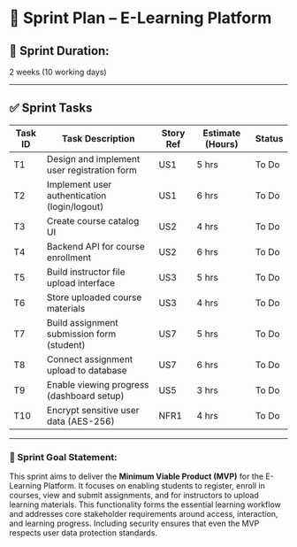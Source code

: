 
# 🚀 Sprint Plan – E-Learning Platform

## 🏁 Sprint Duration:
2 weeks (10 working days)

---

## ✅ Sprint Tasks

| Task ID | Task Description                                 | Story Ref | Estimate (Hours) | Status      |
|---------|--------------------------------------------------|-----------|------------------|-------------|
| T1      | Design and implement user registration form      | US1       | 5 hrs            | To Do       |
| T2      | Implement user authentication (login/logout)     | US1       | 6 hrs            | To Do       |
| T3      | Create course catalog UI                         | US2       | 4 hrs            | To Do       |
| T4      | Backend API for course enrollment                | US2       | 6 hrs            | To Do       |
| T5      | Build instructor file upload interface           | US3       | 5 hrs            | To Do       |
| T6      | Store uploaded course materials                  | US3       | 4 hrs            | To Do       |
| T7      | Build assignment submission form (student)       | US7       | 5 hrs            | To Do       |
| T8      | Connect assignment upload to database            | US7       | 6 hrs            | To Do       |
| T9      | Enable viewing progress (dashboard setup)        | US5       | 3 hrs            | To Do       |
| T10     | Encrypt sensitive user data (AES-256)            | NFR1      | 4 hrs            | To Do       |

---

### 🎯 Sprint Goal Statement:

This sprint aims to deliver the **Minimum Viable Product (MVP)** for the E-Learning Platform. It focuses on enabling students to register, enroll in courses, view and submit assignments, and for instructors to upload learning materials. This functionality forms the essential learning workflow and addresses core stakeholder requirements around access, interaction, and learning progress. Including security ensures that even the MVP respects user data protection standards.

